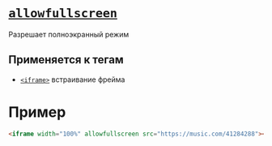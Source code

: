 # [`allowfullscreen`](../index.md)

Разрешает полноэкранный режим

## Применяется к тегам

- [`<iframe>`](../Tags/iframe.md) встраивание фрейма

# Пример

```html
<iframe width="100%" allowfullscreen src="https://music.com/41284288"></iframe>
```
